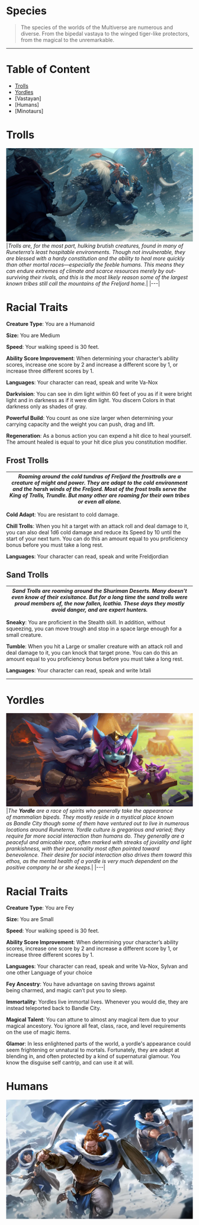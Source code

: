 # Species
> The species of the worlds of the Multiverse are numerous and diverse. From the bipedal vastaya to the winged tiger-like protectors, from the magical to the unremarkable.
---
# Table of Content
- [Trolls](https://github.com/Sebastianhju/Runeterra-5e/blob/main/Species.md#trolls)
- [Yordles](https://github.com/Sebastianhju/Runeterra-5e/blob/main/Species.md#yordles)
- [Vastayan]
- [Humans]
- [Minotaurs]
  
# Trolls

![](https://github.com/Sebastianhju/Runeterra-5e/blob/main/img-race/Troll.png)
|*Trolls are, for the most part, hulking brutish creatures, found in many of Runeterra’s least hospitable environments. Though not invulnerable, they are blessed with a hardy constitution and the ability to heal more quickly than other mortal races—especially the feeble humans. This means they can endure extremes of climate and scarce resources merely by out-surviving their rivals, and this is the most likely reason some of the largest known tribes still call the mountains of the Freljord home.*|
|---|

# Racial Traits
**Creature Type**: You are a Humanoid

**Size:** You are Medium

**Speed**: Your walking speed is 30 feet. 

**Ability Score Improvement**: When determining your character’s ability scores, increase one score by 2 and increase a different score by 1, or increase three different scores by 1.

**Languages**: Your character can read, speak and write Va-Nox

**Darkvision**: You can see in dim light within 60 feet of you as if it were bright light and in darkness as if it were dim light. You discern Colors in that darkness only as shades of gray. 

**Powerful Build**: You count as one size larger when determining your carrying capacity and the weight you can push, drag and lift. 

**Regeneration**: As a bonus action you can expend a hit dice to heal yourself. The amount healed is equal to your hit dice plus you constitution modifier.  

## Frost Trolls

|*Roaming around the cold tundras of Freljord the frosttrolls are a creature of might and power. They are adapt to the cold environment and the harsh winds of the Freljord. Most of the frost trolls serve the King of Trolls, Trundle. But many other are roaming for their own tribes or even all alone.*|
|---|

**Cold Adapt**: You are resistant to cold damage. 

**Chill Trolls**: When you hit a target with an attack roll and deal damage to it, you can also deal 1d6 cold damage and reduce its Speed by 10 until the start of your next turn. You can do this an amount equal to you proficiency bonus before you must take a long rest. 

**Languages**: Your character can read, speak and write Freldjordian

## Sand Trolls

|*Sand Trolls are roaming around the Shuriman Deserts. Many doesn't even know of their exisitance. But for a long time the sand trolls were proud members of, the now fallen, Icathia. These days they mostly avoid danger, and are expert hunters.*|
|---|

**Sneaky**: You are proficient in the Stealth skill. In addition, without squeezing, you can move trough and stop in a space large enough for a small creature. 

**Tumble**: When you hit a Large or smaller creature with an attack roll and deal damage to it, you can knock that target prone. You can do this an amount equal to you proficiency bonus before you must take a long rest.  

**Languages**: Your character can read, speak and write Ixtali

---

# Yordles

![](https://github.com/Sebastianhju/Runeterra-5e/blob/main/img-race/Yordles.Png)
|*The **Yordle** are a race of spirits who generally take the appearance of mammalian bipeds. They mostly reside in a mystical place known as Bandle City though some of them have ventured out to live in numerous locations around Runeterra. Yordle culture is gregarious and varied; they require far more social interaction than humans do. They generally are a peaceful and amicable race, often marked with streaks of joviality and light prankishness, with their personality most often pointed toward benevolence. Their desire for social interaction also drives them toward this ethos, as the mental health of a yordle is very much dependent on the positive company he or she keeps.*|
|---|
# Racial Traits
**Creature Type**: You are Fey

**Size:** You are Small

**Speed**: Your walking speed is 30 feet. 

**Ability Score Improvement**: When determining your character’s ability scores, increase one score by 2 and increase a different score by 1, or increase three different scores by 1.

**Languages**: Your character can read, speak and write Va-Nox, Sylvan and one other Language of your choice

**Fey Ancestry**: You have advantage on saving throws against being charmed, and magic can’t put you to sleep.

**Immortality**: Yordles live immortal lives. Whenever you would die, they are instead teleported back to Bandle City. 

**Magical Talent**: You can attune to almost any magical item due to your magical ancestory. You ignore all feat, class, race, and level requirements on the use of magic items.

**Glamor**: In less enlightened parts of the world, a yordle's appearance could seem frightening or unnatural to mortals. Fortunately, they are adept at blending in, and often protected by a kind of supernatural glamour. You know the disguise self cantrip, and can use it at will. 

# Humans

![](https://github.com/Sebastianhju/Runeterra-5e/blob/main/img-race/Human.Png)

